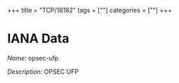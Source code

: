 +++
title = "TCP/18182"
tags = [""]
categories = [""]
+++

# IANA Data

_Name:_ opsec-ufp

_Description:_ OPSEC UFP

